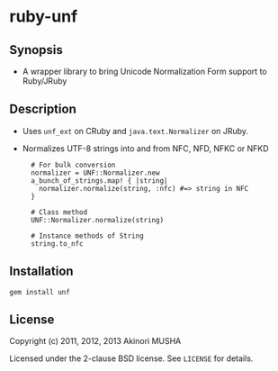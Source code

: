 ruby-unf
========

Synopsis
--------

* A wrapper library to bring Unicode Normalization Form support to Ruby/JRuby

Description
-----------

* Uses `unf_ext` on CRuby and `java.text.Normalizer` on JRuby.

* Normalizes UTF-8 strings into and from NFC, NFD, NFKC or NFKD

        # For bulk conversion
        normalizer = UNF::Normalizer.new
        a_bunch_of_strings.map! { |string|
          normalizer.normalize(string, :nfc) #=> string in NFC
        }

        # Class method
        UNF::Normalizer.normalize(string)

        # Instance methods of String
        string.to_nfc

Installation
------------

	gem install unf

License
-------

Copyright (c) 2011, 2012, 2013 Akinori MUSHA

Licensed under the 2-clause BSD license.
See `LICENSE` for details.
